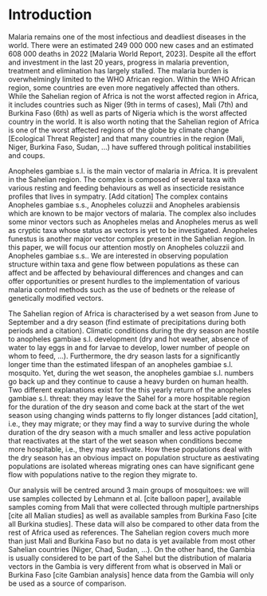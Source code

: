 # Introduction

Malaria remains one of the most infectious and deadliest diseases in the world. There were an estimated 249 000 000 new cases and an estimated 608 000 deaths in 2022 [Malaria World Report, 2023]. Despite all the effort and investment in the last 20 years, progress in malaria prevention, treatment and elimination has largely stalled. The malaria burden is overwhelmingly limited to the WHO African region. Within the WHO African region, some countries are even more negatively affected than others. While the Sahelian region of Africa is not the worst affected region in Africa, it includes countries such as Niger (9th in terms of cases), Mali (7th) and Burkina Faso (6th) as well as parts of Nigeria which is the worst affected country in the world. It is also worth noting that the Sahelian region of Africa is one of the worst affected regions of the globe by climate change [Ecological Threat Register] and that many countries in the region (Mali, Niger, Burkina Faso, Sudan, ...) have suffered through political instabilities and coups. 

Anopheles gambiae s.l. is the main vector of malaria in Africa. It is prevalent in the Sahelian region. The complex is composed of several taxa with various resting and feeding behaviours as well as insecticide resistance profiles that lives in sympatry. [Add citation] The complex contains Anopheles gambiae s.s., Anopheles coluzzii and Anopheles arabiensis which are known to be major vectors of malaria. The complex also includes some minor vectors such as Anopheles melas and Anopheles merus as well as cryptic taxa whose status as vectors is yet to be investigated. Anopheles funestus is another major vector complex present in the Sahelian region. In this paper, we will focus our attention mostly on Anopheles coluzzii and Anopheles gambiae s.s.. We are interested in observing population structure within taxa and gene flow between populations as these can affect and be affected by behavioural differences and changes and can offer opportunities or present hurdles to the implementation of various malaria control methods such as the use of bednets or the release of genetically modified vectors. 

The Sahelian region of Africa is characterised by a wet season  from June to September and a dry season (find estimate of precipitations during both periods and a citation). Climatic conditions during the dry season are hostile to anopheles gambiae s.l. development (dry and hot weather, absence of water to lay eggs in and for larvae to develop, lower number of people on whom to feed, ...). Furthermore, the dry season lasts for a significantly longer time than the estimated lifespan of an anopheles gambiae s.l. mosquito. Yet, during the wet season, the anopheles gambiae s.l. numbers go back up and they continue to cause a heavy burden on human health. Two different explanations exist for the this yearly return of the anopheles gambiae s.l. threat: they may leave the Sahel for a more hospitable region for the duration of the dry season and come back at the start of the wet season using changing winds patterns to fly longer distances [add citation], i.e., they may migrate; or they may find a way to survive during the whole duration of the dry season with a much smaller and less active population that reactivates at the start of the wet season when conditions become more hospitable, i.e., they may aestivate. How these populations deal with the dry season has an obvious impact on population structure as aestivating populations are isolated whereas migrating ones can have significant gene flow with populations native to the region they migrate to.

Our analysis will be centred around 3 main groups of mosquitoes: we will use samples collected by Lehmann et al. [cite balloon paper], available samples coming from Mali that were collected through multiple partnerships [cite all Malian studies] as well as available samples from Burkina Faso [cite all Burkina studies]. These data will also be compared to other data from the rest of Africa used as references. The Sahelian region covers much more than just Mali and Burkina Faso but no data is yet available from most other Sahelian countries (Niger, Chad, Sudan, ...). On the other hand, the Gambia is usually considered to be part of the Sahel but the distribution of malaria vectors in the Gambia is very different from what is observed in Mali or Burkina Faso [cite Gambian analysis] hence data from the Gambia will only be used as a source of comparison.